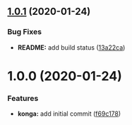 ## [1.0.1](https://github.com/ninjaneers-team/konga/compare/v1.0.0...v1.0.1) (2020-01-24)


### Bug Fixes

* **README:** add build status ([13a22ca](https://github.com/ninjaneers-team/konga/commit/13a22ca4ed6757b413778413128550a37a88fc7b))

# 1.0.0 (2020-01-24)


### Features

* **konga:** add initial commit ([f69c178](https://github.com/ninjaneers-team/konga/commit/f69c178bed0ea6587c9e0941ef633a0def73f620))

